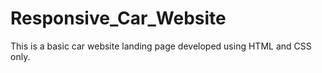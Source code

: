 # Responsive_Car_Website
This is a basic car website landing page developed using HTML and CSS only.
